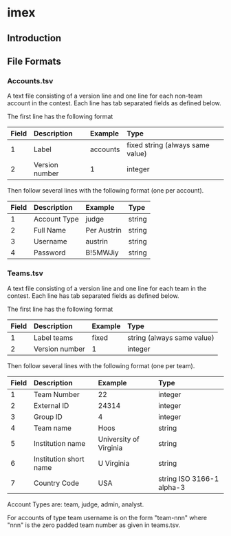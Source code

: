 # imex
## Introduction
## File Formats
### Accounts.tsv

A text file consisting of a version line and one line for each non-team account in the contest. Each line has tab separated fields as defined below.

The first line has the following format

| Field | Description |	Example | Type |
|:----- |:----------- |:------- |:---- |
| 1     | Label | accounts | fixed string (always same value) |
| 2	| Version number | 1 | integer |

Then follow several lines with the following format (one per account).

| Field | Description |	Example | Type |
|:----- |:----------- |:------- |:---- |
| 1     | Account Type | judge | string |
| 2     | Full Name | Per Austrin | string |
| 3     | Username | austrin | string |
| 4     | Password | B!5MWJiy | string |

### Teams.tsv

A text file consisting of a version line and one line for each team in the contest. Each line has tab separated fields as defined below.

The first line has the following format

| Field | Description | Example | Type |
|:----- |:----------- |:------- |:---- |
| 1     | Label	teams | fixed | string (always same value) |
| 2     | Version number | 1 | integer |

Then follow several lines with the following format (one per team).

| Field | Description | Example | Type |
|:----- |:----------- |:------- |:---- |
| 1     | Team Number | 22 | integer |
| 2     | External ID | 24314 | integer |
| 3     | Group ID | 4 | integer |
| 4     | Team name | Hoos | string |
| 5     | Institution name | University of Virginia | string |
| 6     | Institution short name | U Virginia | string |
| 7     | Country Code | USA | string ISO 3166-1 alpha-3 |

Account Types are: team, judge, admin, analyst.

For accounts of type team username is on the form "team-nnn" where "nnn" is the zero padded team number as given in teams.tsv.
